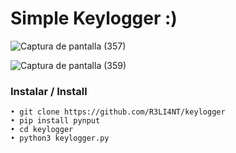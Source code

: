 # Simple Keylogger :)

![Captura de pantalla (357)](https://user-images.githubusercontent.com/75953873/136726793-5bb488c4-48c9-4f26-8bfa-6c40b2588772.png)


![Captura de pantalla (359)](https://user-images.githubusercontent.com/75953873/136726808-a79c758b-f80d-4414-8e16-3a4bc771ea74.png)


### Instalar / Install

```
• git clone https://github.com/R3LI4NT/keylogger
• pip install pynput
• cd keylogger
• python3 keylogger.py
```
